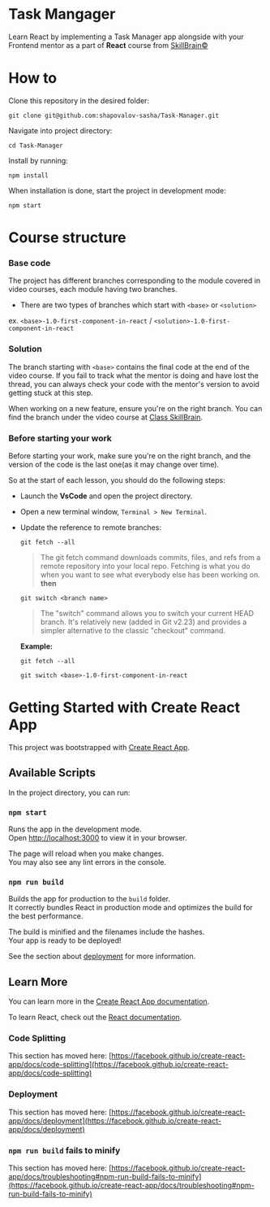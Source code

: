 # Task Mangager

Learn React by implementing a Task Manager app alongside with your Frontend mentor as a part of **React** course from [SkillBrain©](https://skillbrain.com/)

# How to

Clone this repository in the desired folder:

`git clone git@github.com:shapovalov-sasha/Task-Manager.git`

Navigate into project directory:

`cd Task-Manager`

Install by running:

`npm install`

When installation is done, start the project in development mode:

`npm start`

# Course structure

### Base code

The project has different branches corresponding to the module covered in video courses, each module having two branches.

- There are two types of branches which start with `<base>` or `<solution>`

ex.
`<base>-1.0-first-component-in-react` / `<solution>-1.0-first-component-in-react`

### Solution

The branch starting with `<base>` contains the final code at the end of the video course.
If you fail to track what the mentor is doing and have lost the thread, you can always check your code with the mentor's version to avoid getting stuck at this step.

When working on a new feature, ensure you're on the right branch. You can find the branch under the video course at [Class SkillBrain](https://class.skillbrain.com/).

### Before starting your work

Before starting your work, make sure you're on the right branch, and the version of the code is the last one(as it may change over time).

So at the start of each lesson, you should do the following steps:

- Launch the **VsCode** and open the project directory.
- Open a new terminal window, `Terminal > New Terminal`.
- Update the reference to remote branches:

  `git fetch --all`

  > The git fetch command downloads commits, files, and refs from a remote repository into your local repo. Fetching is what you do when you want to see what everybody else has been working on.
  > **then**

  `git switch <branch name>`

  > The "switch" command allows you to switch your current HEAD branch. It's relatively new (added in Git v2.23) and provides a simpler alternative to the classic "checkout" command.

  **Example:**

  `git fetch --all`

  `git switch <base>-1.0-first-component-in-react`

# Getting Started with Create React App

This project was bootstrapped with [Create React App](https://github.com/facebook/create-react-app).

## Available Scripts

In the project directory, you can run:

### `npm start`

Runs the app in the development mode.\
Open [http://localhost:3000](http://localhost:3000) to view it in your browser.

The page will reload when you make changes.\
You may also see any lint errors in the console.

### `npm run build`

Builds the app for production to the `build` folder.\
It correctly bundles React in production mode and optimizes the build for the best performance.

The build is minified and the filenames include the hashes.\
Your app is ready to be deployed!

See the section about [deployment](https://facebook.github.io/create-react-app/docs/deployment) for more information.

## Learn More

You can learn more in the [Create React App documentation](https://facebook.github.io/create-react-app/docs/getting-started).

To learn React, check out the [React documentation](https://reactjs.org/).

### Code Splitting

This section has moved here: [https://facebook.github.io/create-react-app/docs/code-splitting](https://facebook.github.io/create-react-app/docs/code-splitting)

### Deployment

This section has moved here: [https://facebook.github.io/create-react-app/docs/deployment](https://facebook.github.io/create-react-app/docs/deployment)

### `npm run build` fails to minify

This section has moved here: [https://facebook.github.io/create-react-app/docs/troubleshooting#npm-run-build-fails-to-minify](https://facebook.github.io/create-react-app/docs/troubleshooting#npm-run-build-fails-to-minify)
